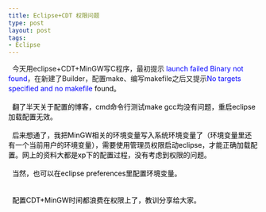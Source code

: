 ```yaml
--- 
title: Eclipse+CDT 权限问题
type: post
layout: post
tags: 
- Eclipse
---
```

  今天用eclipse+CDT+MinGW写C程序，最初提示<span style="background-color: white; color: blue;"> launch failed Binary not found</span>，在新建了Builder，配置make、编写makefile之后又提示<span style="color: blue;"></span><span style="color: black;"><span style="color: blue;">No targets specified and no makefile</span> found。</span><br /><br /><span style="color: black;">  翻了半天关于配置的博客，cmd命令行测试make gcc均没有问题，重启eclipse加载配置无效。</span><br /><br /><span style="color: black;">  后来想通了，我把MinGW相关的环境变量写入系统环境变量了（环境变量里还有一个当前用户的环境变量），需要使用管理员权限启动eclipse，才能正确加载配置。网上的资料大都是xp下的配置过程，没有考虑到权限的问题。</span><br /><br /><span style="color: black;">  当然，也可以在eclipse preferences里配置环境变量。 </span><br /><span style="color: black;"><br /></span><br /><span style="color: black;">  配置CDT+MinGW时间都浪费在权限上了，教训分享给大家。</span>
